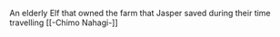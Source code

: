 An elderly Elf that owned the farm that Jasper saved during their time travelling [[-Chimo Nahagi-]]